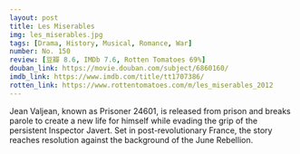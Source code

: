 ```yaml
---
layout: post 
title: Les Miserables
img: les_miserables.jpg
tags: [Drama, History, Musical, Romance, War]
number: No. 150
review: [豆瓣 8.6, IMDb 7.6, Rotten Tomatoes 69%]
douban_link: https://movie.douban.com/subject/6860160/
imdb_link: https://www.imdb.com/title/tt1707386/
rotten_link: https://www.rottentomatoes.com/m/les_miserables_2012
---
```


Jean Valjean, known as Prisoner 24601, is released from prison and breaks parole to create a new life for himself while evading the grip of the persistent Inspector Javert. Set in post-revolutionary France, the story reaches resolution against the background of the June Rebellion.